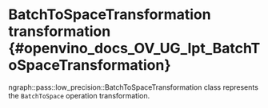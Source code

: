 # BatchToSpaceTransformation transformation {#openvino_docs_OV_UG_lpt_BatchToSpaceTransformation}

ngraph::pass::low_precision::BatchToSpaceTransformation class represents the `BatchToSpace` operation transformation.

